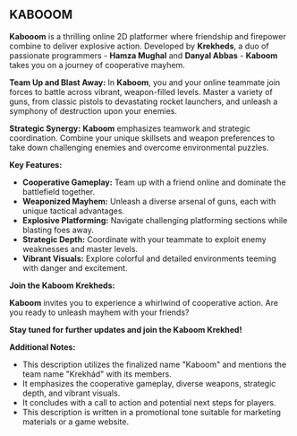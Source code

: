 ## KABOOOM

**Kabooom** is a thrilling online 2D platformer where friendship and firepower combine to deliver explosive action. Developed by **Krekheds**, a duo of passionate programmers - **Hamza Mughal** and **Danyal Abbas** - **Kaboom** takes you on a journey of cooperative mayhem. 

**Team Up and Blast Away:**
In **Kaboom**, you and your online teammate join forces to battle across vibrant, weapon-filled levels. Master a variety of guns, from classic pistols to devastating rocket launchers, and unleash a symphony of destruction upon your enemies. 

**Strategic Synergy:**
**Kaboom** emphasizes teamwork and strategic coordination. Combine your unique skillsets and weapon preferences to take down challenging enemies and overcome environmental puzzles. 

**Key Features:**

* **Cooperative Gameplay:** Team up with a friend online and dominate the battlefield together.
* **Weaponized Mayhem:**  Unleash a diverse arsenal of guns, each with unique tactical advantages.
* **Explosive Platforming:** Navigate challenging platforming sections while blasting foes away.
* **Strategic Depth:** Coordinate with your teammate to exploit enemy weaknesses and master levels.
* **Vibrant Visuals:** Explore colorful and detailed environments teeming with danger and excitement.


**Join the Kaboom Krekheds:**

**Kaboom** invites you to experience a whirlwind of cooperative action. Are you ready to unleash mayhem with your friends? 

**Stay tuned for further updates and join the Kaboom Krekhed!**


**Additional Notes:**

* This description utilizes the finalized name "Kaboom" and mentions the team name "Krekhád" with its members.
* It emphasizes the cooperative gameplay, diverse weapons, strategic depth, and vibrant visuals.
* It concludes with a call to action and potential next steps for players.
* This description is written in a promotional tone suitable for marketing materials or a game website.
